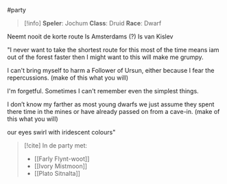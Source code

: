 #party
>[!info]
>**Speler**: Jochum
>**Class**: Druid
>**Race**: Dwarf

Neemt nooit de korte route
Is Amsterdams (?)
Is van Kislev

"I never want to take the shortest route for this most of the time means iam out of the forest faster then I might want to this will make me grumpy. 

I can't bring myself to harm a Follower of Ursun, either because I fear the repercussions. (make of this what you will) 

I'm forgetful. Sometimes I can't remember even the simplest things. 

I don’t know my farther as most young dwarfs we just assume they spent there time in the mines or have already passed on from a cave-in. (make of this what you will) 

our eyes swirl with iridescent colours"


>[!cite]
>In de party met:
>- [[Farly Flynt-woot]]
>- [[Ivory Mistmoon]]
>- [[Plato Sitnalta]]
